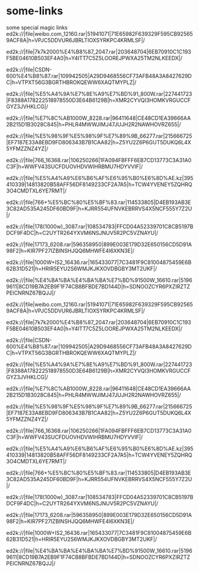 # some-links
some special magic links
ed2k://|file|weibo.com_12160.rar|51941071|71E65982F639329F595CB925659ACF8A|h=VPJC5DDVUR6JBRLTIOXSYRKPC4KRMLSF|/
 
ed2k://|file|7k7k2000%E4%B8%87_2047.rar|203648704|6EB70910C1C193F5BE04610B503EF4A0|h=Y4ITT7C5Z5LOOREJPWXA25TM2NLKEEDX|/
 
ed2k://|file|CSDN-600%E4%B8%87.rar|109942505|A29D9468556CF73AFB48A3A8427629DC|h=VTPXT56G3BGRTHBROKQEWW6XAQTMYPLZ|/
 
ed2k://|file|%E5%A4%9A%E7%8E%A9%E7%BD%91_800W.rar|227441723|F8388A178222518978550D3E64B6129B|h=XMR2CYVQI3HOMKVRGUCCFGYZ3JVHKLCG|/
 
ed2k://|file|%E7%8C%AB1000W_8228.rar|96411648|CE48CD1EA39666AA2B215D1B3028C845|h=PHLR4MWWJIMJ47JUJH2R2NAWHOVRZ655|/
 
ed2k://|file|%E5%98%9F%E5%98%9F%E7%89%9B_66277.rar|215666725|EF7187E33A8EBD9FD806343B7B1CAA82|h=Z5YU2Z6P6GUT5DUKQ6L4X5YFMZZNZ4YZ|/
 
ed2k://|file|766_16368.rar|106250266|1FA094FBFFF6EB7CD13773C3A31A0C3F|h=WWFV43SUCFDUOVHDVWIHRBMU7HDYVVIF|/
 
ed2k://|file|%E5%A4%A9%E6%B6%AF%E6%95%B0%E6%8D%AE.kz|395410339|14813820B58AFF56DF8149233CF2A7A5|h=TCW4YVENEY5ZQHRQ3O4CMDTXL6YE7RMT|/
 
ed2k://|file|766+%E5%BC%80%E5%BF%83.rar|114533805|D4EB193AB3E3C82AD535A245DF60BD9F|h=KJRR554UFNVKEBRRVS4X5NCF555Y7Z2U|/
 
ed2k://|file|178(1000w)_3087.rar|108534783|FFCD04A52339701C8CB5197BDCF9F4DC|h=C2UYTR264YXVM6NSJNUV5R2PC5VZNAYU|/
 
ed2k://|file|17173_6208.rar|596358950|899E003E179D32E650156CD5D91A98F2|h=KIR7PF27IZBINSHJQQ6MHWFE4I6XKN3E|/
 
ed2k://|file|1000W+IS2_16436.rar|165433077|7C3481F9C81004875459E6B62B31D521|h=HRIR5EYU2S6WMJKJKXOVDBGBY3MT2UKF|/
 
ed2k://|file|%E4%BA%BA%E4%BA%BA%E7%BD%91500W_16610.rar|51969611|8CD19B7A2EB9F1F74CB8BFBDE7BD144D|h=SDNOOZCYR6PXZIRZTZPEICNRNZ67BQJJ|/





ed2k://|file|weibo.com_12160.rar|51941071|71E65982F639329F595CB925659ACF8A|h=VPJC5DDVUR6JBRLTIOXSYRKPC4KRMLSF|/ 

ed2k://|file|7k7k2000%E4%B8%87_2047.rar|203648704|6EB70910C1C193F5BE04610B503EF4A0|h=Y4ITT7C5Z5LOOREJPWXA25TM2NLKEEDX|/

ed2k://|file|CSDN-600%E4%B8%87.rar|109942505|A29D9468556CF73AFB48A3A8427629DC|h=VTPXT56G3BGRTHBROKQEWW6XAQTMYPLZ|/ 

ed2k://|file|%E5%A4%9A%E7%8E%A9%E7%BD%91_800W.rar|227441723|F8388A178222518978550D3E64B6129B|h=XMR2CYVQI3HOMKVRGUCCFGYZ3JVHKLCG|/ 

ed2k://|file|%E7%8C%AB1000W_8228.rar|96411648|CE48CD1EA39666AA2B215D1B3028C845|h=PHLR4MWWJIMJ47JUJH2R2NAWHOVRZ655|/ 

ed2k://|file|%E5%98%9F%E5%98%9F%E7%89%9B_66277.rar|215666725|EF7187E33A8EBD9FD806343B7B1CAA82|h=Z5YU2Z6P6GUT5DUKQ6L4X5YFMZZNZ4YZ|/ 

ed2k://|file|766_16368.rar|106250266|1FA094FBFFF6EB7CD13773C3A31A0C3F|h=WWFV43SUCFDUOVHDVWIHRBMU7HDYVVIF|/ 

ed2k://|file|%E5%A4%A9%E6%B6%AF%E6%95%B0%E6%8D%AE.kz|395410339|14813820B58AFF56DF8149233CF2A7A5|h=TCW4YVENEY5ZQHRQ3O4CMDTXL6YE7RMT|/ 

ed2k://|file|766+%E5%BC%80%E5%BF%83.rar|114533805|D4EB193AB3E3C82AD535A245DF60BD9F|h=KJRR554UFNVKEBRRVS4X5NCF555Y7Z2U|/

ed2k://|file|178(1000w)_3087.rar|108534783|FFCD04A52339701C8CB5197BDCF9F4DC|h=C2UYTR264YXVM6NSJNUV5R2PC5VZNAYU|/ 

ed2k://|file|17173_6208.rar|596358950|899E003E179D32E650156CD5D91A98F2|h=KIR7PF27IZBINSHJQQ6MHWFE4I6XKN3E|/ 

ed2k://|file|1000W+IS2_16436.rar|165433077|7C3481F9C81004875459E6B62B31D521|h=HRIR5EYU2S6WMJKJKXOVDBGBY3MT2UKF|/ 

ed2k://|file|%E4%BA%BA%E4%BA%BA%E7%BD%91500W_16610.rar|51969611|8CD19B7A2EB9F1F74CB8BFBDE7BD144D|h=SDNOOZCYR6PXZIRZTZPEICNRNZ67BQJJ|/
